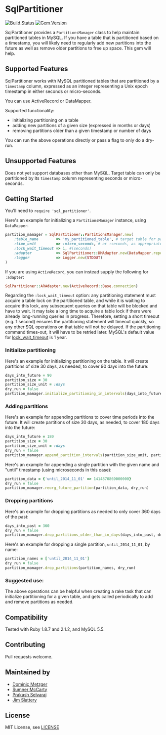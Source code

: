 # SqlPartitioner
[![Build Status](https://travis-ci.org/rightscale/sql_partitioner.png?branch=master)](https://travis-ci.org/rightscale/sql_partitioner)
[![Gem Version](https://badge.fury.io/rb/sql_partitioner.svg)](http://badge.fury.io/rb/sql_partitioner)

SqlPartitioner provides a `PartitionsManager` class to help maintain partitioned tables in MySQL.
If you have a table that is partitioned based on a timestamp, you will likely need to regularly add new partitions 
into the future as well as remove older partitions to free up space. This gem will help.

## Supported Features
SqlPartitioner works with MySQL partitioned tables that are partitioned by a `timestamp` column, expressed as an integer 
representing a Unix epoch timestamp in either seconds or micro-seconds.

You can use ActiveRecord or DataMapper.

Supported functionality:

- initializing partitioning on a table
- adding new partitions of a given size (expressed in months or days)
- removing partitions older than a given timestamp or number of days

You can run the above operations directly or pass a flag to only do a dry-run.

## Unsupported Features

Does not yet support databases other than MySQL. Target table can only be partitioned by its `timestamp` column representing seconds or micro-seconds.

## Getting Started
You'll need to `require 'sql_partitioner'`.

Here's an example for initializing a `PartitionsManager` instance, using `DataMapper`:

```ruby
partition_manager = SqlPartitioner::PartitionsManager.new(
    :table_name        => 'my_partitioned_table', # target table for partitioning operations
    :time_unit         => :micro_seconds, # or :seconds, as appropriate for the table's `timestamp` column
    :lock_wait_timeout => 1, #(seconds)
    :adapter           => SqlPartitioner::DMAdapter.new(DataMapper.repository.adapter),
    :logger            => Logger.new(STDOUT)
)
```

If you are using `ActiveRecord`, you can instead supply the following for `:adapter`:
```ruby
SqlPartitioner::ARAdapter.new(ActiveRecord::Base.connection)
```

Regarding the `:lock_wait_timeout` option: any partitioning statement must acquire a table lock on the partitioned table, 
and while it is waiting to acquire this lock, any subsequent queries on that table will be blocked and have to wait. 
It may take a long time to acquire a table lock if there were already long-running queries in progress. 
Therefore, setting a short timeout (e.g. 1 second) ensures the partitioning statement will timeout quickly,
 so any other SQL operations on that table will not be delayed. 
If the partitioning command times-out, it will have to be retried later. 
MySQL's default value for [lock_wait_timeout](http://dev.mysql.com/doc/refman/5.5/en/server-system-variables.html#sysvar_lock_wait_timeout) is 1 year.

### Initialize partitioning
Here's an example for initializing partitioning on the table. It will create partitions of size 30 days, as needed, to cover 90 days into the future:

```ruby
days_into_future = 90
partition_size = 30
partition_size_unit = :days
dry_run = false
partition_manager.initialize_partitioning_in_intervals(days_into_future, partition_size_unit, partition_size, dry_run)
```

### Adding partitions
Here's an example for appending partitions to cover time periods into the future. It will create partitions of size 30 days, as needed, to cover 180 days into the future:

```ruby
days_into_future = 180
partition_size = 30
partition_size_unit = :days
dry_run = false
partition_manager.append_partition_intervals(partition_size_unit, partition_size, days_into_future, dry_run)
```

Here's an example for appending a single partition with the given name and "until" timestamp (using microseconds in this case):

```ruby
partition_data = {'until_2014_11_01' => 1414870869000000}
dry_run = false
partition_manager.reorg_future_partition(partition_data, dry_run)
```

### Dropping partitions
Here's an example for dropping partitions as needed to only cover 360 days of the past:

```ruby
days_into_past = 360
dry_run = false
partition_manager.drop_partitions_older_than_in_days(days_into_past, dry_run)
```

Here's an example for dropping a single partition, `until_2014_11_01`, by name: 

```ruby
partition_names = ['until_2014_11_01']
dry_run = false
partition_manager.drop_partitions(partition_names, dry_run)
```

### Suggested use:
The above operations can be helpful when creating a rake task that can initialize partitioning for a given table, 
and gets called periodically to add and remove partitions as needed.

## Compatibility
Tested with Ruby 1.8.7 and 2.1.2, and MySQL 5.5.

## Contributing
Pull requests welcome.

## Maintained by

- [Dominic Metzger](https://github.com/dominicm)
- [Sumner McCarty](https://github.com/sumner-mccarty)
- [Prakash Selvaraj](https://github.com/PrakashSelvaraj)
- [Jim Slattery](https://github.com/jim-slattery-rs)

## License
MIT License, see [LICENSE](LICENSE)
